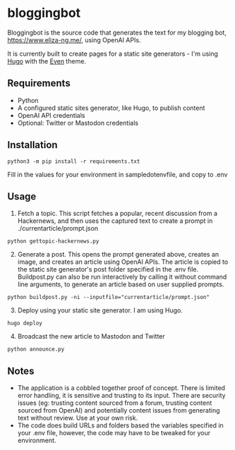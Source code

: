 # bloggingbot

Bloggingbot is the source code that generates the text for my blogging bot, https://www.eliza-ng.me/, using OpenAI APIs.  

It is currently built to create pages for a static site generators - I'm using [Hugo](https://gohugo.io/) with the [Even](https://github.com/olOwOlo/hugo-theme-even) theme.

## Requirements

- Python
- A configured static sites generator, like Hugo, to publish content
- OpenAI API credentials
- Optional: Twitter or Mastodon credentials

## Installation

```
python3 -m pip install -r requirements.txt
```

Fill in the values for your environment in sampledotenvfile, and copy to .env 

## Usage

1. Fetch a topic.  This script fetches a popular, recent discussion from a Hackernews, and then uses the captured text to create a prompt in ./currentarticle/prompt.json
```
python gettopic-hackernews.py
```
2. Generate a post.  This opens the prompt generated above, creates an image, and creates an article using OpenAI APIs.  The article is copied to the static site generator's post folder specified in the .env file. Buildpost.py can also be run interactively by calling it without command line arguments, to generate an article based on user supplied prompts.
```
python buildpost.py -ni --inputfile="currentarticle/prompt.json"
```
3. Deploy using your static site generator.  I am using Hugo.
```
hugo deploy
```
4. Broadcast the new article to Mastodon and Twitter
```
python announce.py
```

## Notes

- The application is a cobbled together proof of concept.  There is limited error handling, it is sensitive and trusting to its input.  There are security issues (eg: trusting content sourced from a forum, trusting content sourced from OpenAI) and potentially content issues from generating text without review.  Use at your own risk.
- The code does build URLs and folders based the variables specified in your .env file, however, the code may have to be tweaked for your environment.  